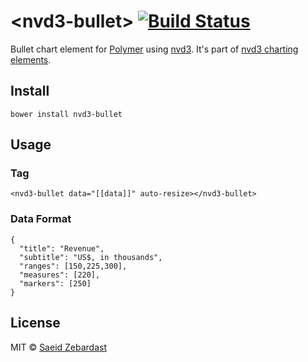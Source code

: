 # &lt;nvd3-bullet&gt; [![Build Status](https://travis-ci.org/saeidzebardast/nvd3-bullet.svg?branch=master)](https://travis-ci.org/saeidzebardast/nvd3-bullet)

Bullet chart element for [Polymer](https://www.polymer-project.org) using [nvd3](http://nvd3.org/). It's part of [nvd3 charting elements](https://github.com/saeidzebardast/nvd3-elements).

## Install

```
bower install nvd3-bullet
```

## Usage

### Tag

```
<nvd3-bullet data="[[data]]" auto-resize></nvd3-bullet>
```

### Data Format

```
{
  "title": "Revenue",
  "subtitle": "US$, in thousands",
  "ranges": [150,225,300],
  "measures": [220],
  "markers": [250]
}
```

## License

MIT © [Saeid Zebardast](http://zebardast.com)
